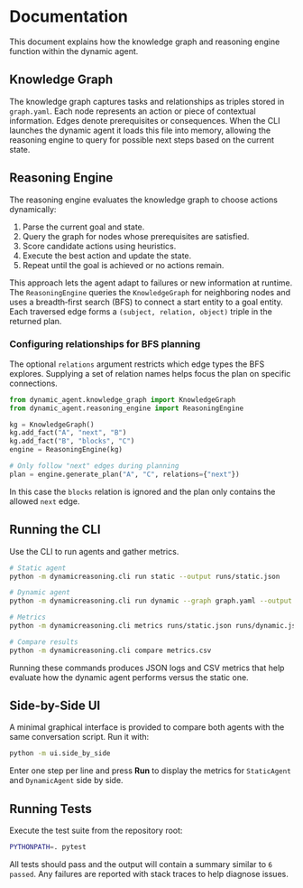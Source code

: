 # Documentation

This document explains how the knowledge graph and reasoning engine function within the dynamic agent.

## Knowledge Graph

The knowledge graph captures tasks and relationships as triples stored in `graph.yaml`. Each node represents an action or piece of contextual information. Edges denote prerequisites or consequences. When the CLI launches the dynamic agent it loads this file into memory, allowing the reasoning engine to query for possible next steps based on the current state.

## Reasoning Engine

The reasoning engine evaluates the knowledge graph to choose actions dynamically:

1. Parse the current goal and state.
2. Query the graph for nodes whose prerequisites are satisfied.
3. Score candidate actions using heuristics.
4. Execute the best action and update the state.
5. Repeat until the goal is achieved or no actions remain.

This approach lets the agent adapt to failures or new information at runtime. The
`ReasoningEngine` queries the `KnowledgeGraph` for neighboring nodes and uses a
breadth‑first search (BFS) to connect a start entity to a goal entity. Each
traversed edge forms a `(subject, relation, object)` triple in the returned plan.

### Configuring relationships for BFS planning

The optional ``relations`` argument restricts which edge types the BFS explores.
Supplying a set of relation names helps focus the plan on specific connections.

```python
from dynamic_agent.knowledge_graph import KnowledgeGraph
from dynamic_agent.reasoning_engine import ReasoningEngine

kg = KnowledgeGraph()
kg.add_fact("A", "next", "B")
kg.add_fact("B", "blocks", "C")
engine = ReasoningEngine(kg)

# Only follow "next" edges during planning
plan = engine.generate_plan("A", "C", relations={"next"})
```

In this case the ``blocks`` relation is ignored and the plan only contains the
allowed ``next`` edge.

## Running the CLI

Use the CLI to run agents and gather metrics.

```bash
# Static agent
python -m dynamicreasoning.cli run static --output runs/static.json

# Dynamic agent
python -m dynamicreasoning.cli run dynamic --graph graph.yaml --output runs/dynamic.json

# Metrics
python -m dynamicreasoning.cli metrics runs/static.json runs/dynamic.json --output metrics.csv

# Compare results
python -m dynamicreasoning.cli compare metrics.csv
```

Running these commands produces JSON logs and CSV metrics that help evaluate how the dynamic agent performs versus the static one.

## Side-by-Side UI

A minimal graphical interface is provided to compare both agents with the same conversation script.
Run it with:

```bash
python -m ui.side_by_side
```

Enter one step per line and press **Run** to display the metrics for `StaticAgent` and `DynamicAgent` side by side.

## Running Tests

Execute the test suite from the repository root:

```bash
PYTHONPATH=. pytest
```

All tests should pass and the output will contain a summary similar to ``6 passed``. Any failures are reported with stack traces to help diagnose issues.
